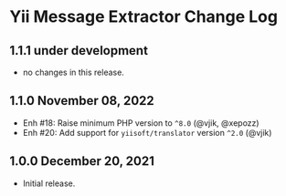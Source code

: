 # Yii Message Extractor Change Log

## 1.1.1 under development

- no changes in this release.

## 1.1.0 November 08, 2022

- Enh #18: Raise minimum PHP version to `^8.0` (@vjik, @xepozz)
- Enh #20: Add support for `yiisoft/translator` version `^2.0` (@vjik)

## 1.0.0 December 20, 2021

- Initial release.
